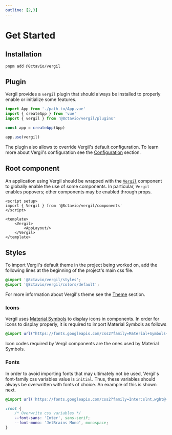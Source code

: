 ```yaml
---
outline: [2,3]
---
```


# Get Started

## Installation

```shell
pnpm add @8ctavio/vergil
```

## Plugin

Vergil provides a `vergil` plugin that should always be installed to properly enable or initialize some features. 

```js
import App from './path-to/App.vue'
import { createApp } from 'vue'
import { vergil } from '@8ctavio/vergil/plugins'

const app = createApp(App)

app.use(vergil)
```

The plugin also allows to override Vergil's default configuration. To learn more about Vergil's configuration see the [Configuration](/configuration.md) section.

## Root component

An application using Vergil should be wrapped with the [`Vergil`](/components/vergil) component to globally enable the use of some components. In particular, `Vergil` enables popovers; other components may be enabled through props.

```vue
<script setup>
import { Vergil } from '@8ctavio/vergil/components'
</script>

<template>
    <Vergil>
        <AppLayout/>
    </Vergil>
</template>
```

## Styles

To import Vergil's default theme in the project being worked on, add the following lines at the beginning of the project's main css file.

```css
@import '@8ctavio/vergil/styles';
@import '@8ctavio/vergil/colors/default';
```

For more information about Vergil's theme see the [Theme](/theme.md) section.

### Icons

Vergil uses [Material Symbols](https://fonts.google.com/icons?icon.style=Rounded&icon.set=Material+Symbols) to display icons in components. In order for icons to display properly, it is required to import Material Symbols as follows

```css
@import url("https://fonts.googleapis.com/css2?family=Material+Symbols+Rounded:FILL@1");
```

Icon codes required by Vergil components are the ones used by Material Symbols.

### Fonts

In order to avoid importing fonts that may ultimately not be used, Vergil's font-family css variables value is `initial`. Thus, these variables should always be overwritten with fonts of choice. An example of this is shown next.

```css
@import url('https://fonts.googleapis.com/css2?family=Inter:slnt,wght@-10..0,100..900&family=JetBrains+Mono:ital,wght@0,100..800;1,100..800&display=swap');

:root {
    /* Overwrite css variables */
    --font-sans: 'Inter', sans-serif;
    --font-mono: 'JetBrains Mono', monospace;
}
```